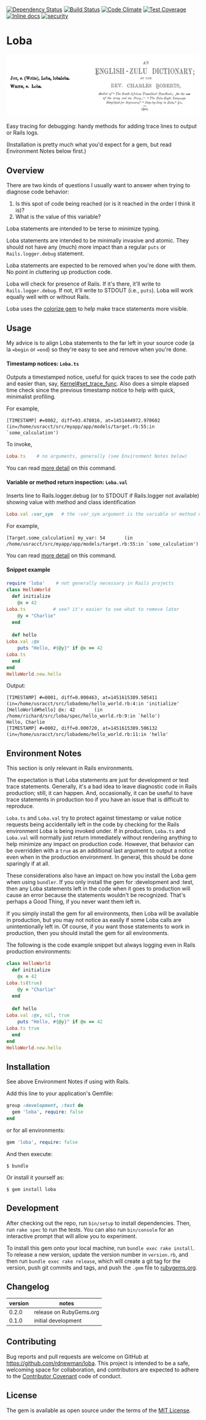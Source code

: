 [![Dependency Status](https://gemnasium.com/rdnewman/loba.svg)](https://gemnasium.com/rdnewman/loba)
[![Build Status](https://travis-ci.org/rdnewman/loba.svg?branch=master)](https://travis-ci.org/rdnewman/loba)
[![Code Climate](https://codeclimate.com/github/rdnewman/loba/badges/gpa.svg)](https://codeclimate.com/github/rdnewman/loba)
[![Test Coverage](https://codeclimate.com/github/rdnewman/loba/badges/coverage.svg)](https://codeclimate.com/github/rdnewman/loba/coverage)
[![Inline docs](http://inch-ci.org/github/rdnewman/loba.svg?branch=master)](http://inch-ci.org/github/rdnewman/loba)
[![security](https://hakiri.io/github/rdnewman/loba/master.svg)](https://hakiri.io/github/rdnewman/loba/master)

# Loba

![Loba is "write" in zulu](readme/zulu.png)

Easy tracing for debugging: handy methods for adding trace lines to output or Rails logs.

(Installation is pretty much what you'd expect for a gem, but read Environment Notes below first.)

## Overview

There are two kinds of questions I usually want to answer when trying to diagnose code behavior:

1. Is this spot of code being reached (or is it reached in the order I think it is)?
1. What is the value of this variable?

Loba statements are intended to be terse to minimize typing.  

Loba statements are intended to be minimally invasive and atomic.  They should not have any (much) more impact than a regular `puts` or `Rails.logger.debug` statement.

Loba statements are expected to be removed when you're done with them.  No point in cluttering up production code.

Loba will check for presence of Rails.  If it's there, it'll write to `Rails.logger.debug`.  If not, it'll write to STDOUT (i.e., `puts`).  Loba will work equally well with or without Rails.

Loba uses the [colorize gem](https://rubygems.org/gems/colorize) to help make trace statements more visible.

## Usage

My advice is to align Loba statements to the far left in your source code (a la `=begin` or `=end`) so they're easy to see and remove when you're done.

#### Timestamp notices:  `Loba.ts`

Outputs a timestamped notice, useful for quick traces to see the code path and easier than, say, [Kernel#set_trace_func](http://ruby-doc.org/core-2.2.3/Kernel.html#method-i-set_trace_func). Also does a simple elapsed time check since the previous timestamp notice to help with quick, minimalist profiling.

For example,

```
[TIMESTAMP] #=0002, diff=93.478016, at=1451444972.970602     (in=/home/usracct/src/myapp/app/models/target.rb:55:in `some_calculation')
```

To invoke,

```ruby
Loba.ts    # no arguments, generally (see Environment Notes below)
```

You can read [more detail](readme/ts.md) on this command.

#### Variable or method return inspection:  `Loba.val`

Inserts line to Rails.logger.debug (or to STDOUT if Rails.logger not available) showing value with method and class identification

```ruby
Loba.val :var_sym   # the :var_sym argument is the variable or method name given as a symbol
```

For example,

```
[Target.some_calculation] my_var: 54       (in /home/usracct/src/myapp/app/models/target.rb:55:in `some_calculation')
```

You can read [more detail](readme/val.md) on this command.

#### Snippet example

```ruby
require 'loba'    # not generally necessary in Rails projects
class HelloWorld
  def initialize
    @x = 42
Loba.ts          # see? it's easier to see what to remove later
    @y = "Charlie"
  end

  def hello
Loba.val :@x
    puts "Hello, #{@y}" if @x == 42
Loba.ts
  end
end
HelloWorld.new.hello
```

Output:

```  
[TIMESTAMP] #=0001, diff=0.000463, at=1451615389.505411   (in=/home/usracct/src/lobademo/hello_world.rb:4:in 'initialize'
[HelloWorld#hello] @x: 42       (in /home/richard/src/loba/spec/hello_world.rb:9:in `hello')
Hello, Charlie
[TIMESTAMP] #=0002, diff=0.000720, at=1451615389.506132   (in=/home/usracct/src/lobademo/hello_world.rb:11:in 'hello'
```

## Environment Notes

This section is only relevant in Rails environments.

The expectation is that Loba statements are just for development or test trace statements.  Generally, it's a bad idea to leave diagnostic code in Rails production; still, it can happen. And, occasionally, it can be useful to have trace statements in production too if you have an issue that is difficult to reproduce.

`Loba.ts` and `Loba.val` try to protect against timestamp or value notice requests being accidentally left in the code by checking for the Rails environment Loba is being invoked under. If in production, `Loba.ts` and `Loba.val` will normally just return immediately without rendering anything to help minimize any impact on production code. However, that behavior can be overridden with a `true` as an additional last argument to output a notice even when in the production environment.  In general, this should be done sparingly if at all.

These considerations also have an impact on how you install the Loba gem when using `bundler`. If you only install the gem for :development and :test, then any Loba statements left in the code when it goes to production will cause an error because the statements wouldn't be recognized. That's perhaps a Good Thing, if you never want them left in.

If you simply install the gem for all environments, then Loba will be available in production, but you may not notice as easily if some Loba calls are unintentionally left in. Of course, if you want those statements to work in production, then you should install the gem for all environments.

The following is the code example snippet but always logging even in Rails production environments:

```ruby
class HelloWorld
  def initialize
    @x = 42
Loba.ts(true)
    @y = "Charlie"
  end

  def hello
Loba.val :@x, nil, true
    puts "Hello, #{@y}" if @x == 42
Loba.ts true
  end
end
HelloWorld.new.hello
```

## Installation

See above Environment Notes if using with Rails.

Add this line to your application's Gemfile:

```ruby
group :development, :test do
  gem 'loba', require: false
end
```

or for all environments:

```ruby
gem 'loba', require: false
```


And then execute:

    $ bundle

Or install it yourself as:

    $ gem install loba

## Development

After checking out the repo, run `bin/setup` to install dependencies. Then, run `rake spec` to run the tests. You can also run `bin/console` for an interactive prompt that will allow you to experiment.

To install this gem onto your local machine, run `bundle exec rake install`. To release a new version, update the version number in `version.rb`, and then run `bundle exec rake release`, which will create a git tag for the version, push git commits and tags, and push the `.gem` file to [rubygems.org](https://rubygems.org).

## Changelog
|version|notes|
|-------|-----|
|0.2.0|release on RubyGems.org|
|0.1.0|initial development|

## Contributing

Bug reports and pull requests are welcome on GitHub at https://github.com/rdnewman/loba. This project is intended to be a safe, welcoming space for collaboration, and contributors are expected to adhere to the [Contributor Covenant](http://contributor-covenant.org) code of conduct.

## License

The gem is available as open source under the terms of the [MIT License](http://opensource.org/licenses/MIT).
